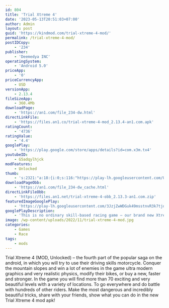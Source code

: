 ```yaml
---
id: 804
title: 'Trial Xtreme 4'
date: '2023-05-13T20:51:03+07:00'
author: Admin
layout: post
guid: 'https://kindmod.com/trial-xtreme-4-mod/'
permalink: /trial-xtreme-4-mod/
postIDCopy:
    - '234'
publisher:
    - 'Deemedya INC'
operatingSystem:
    - 'Android 5.0'
priceApp:
    - '0'
priceCurrencyApp:
    - USD
versionApp:
    - 2.13.4
fileSizeApp:
    - 360.4Mb
downloadPage:
    - 'https://an1.com/file_234-dw.html'
directLinkFile:
    - 'https://files.an1.co/trial-xtreme-4-mod_2.13.4-an1.com.apk'
ratingCount:
    - '4736'
ratingValue:
    - '4.4'
googlePlay:
    - 'https://play.google.com/store/apps/details?id=com.x3m.tx4'
youtubeID:
    - G5adqylhjck
modFeatures:
    - Unlocked
thumb:
    - 's:2321:"a:18:{i:0;s:116:"https://play-lh.googleusercontent.com/UphlzdFb_fmn3c0_tHjb0wnLU0ETP0RnmYIkQSsfkitWNh3ULxGmBuH6gamfgEbXf-Fj=w526-h296";i:1;s:115:"https://play-lh.googleusercontent.com/SMgyD_kgwaE473gLacw0-HV3cdE-DzZRLMG0xE6MxYDHmH8TQVZpfd2zZvp98KMaGGE=w526-h296";i:2;s:116:"https://play-lh.googleusercontent.com/f9HL8H9H1MCwkDeMxqCutr2_Zg_I-pK2XBF_gEK-JxWlcFbYwnx6qTq1lx4GFzrVJzsk=w526-h296";i:3;s:116:"https://play-lh.googleusercontent.com/ZtooSXGeKgJvd18mtOCQqig63vEgGT_bPfYedXwWGkLPcvPYUN-l4w9q5PedLb74VGTh=w526-h296";i:4;s:114:"https://play-lh.googleusercontent.com/VKVnPlW-I6QsI-azc8Oy6tI6aEagkTblqaWV7NQYR9okSRJRJ0KJ6lojMZQBFvKqyw=w526-h296";i:5;s:115:"https://play-lh.googleusercontent.com/fRKj1C0Nn3aywulv9kDbQH6NAxMJHGMtt3BecFv3tfBuk61f5NKhxBogWsv-yxLjVG4=w526-h296";i:6;s:115:"https://play-lh.googleusercontent.com/XwP8KBgz_T8-OKuPgMwzxfs5lJni6o8xG36AekJMHM_yeNG03DLQiM5F6ttEV-MjHg8=w526-h296";i:7;s:115:"https://play-lh.googleusercontent.com/rzzxXIVpTzY8kwi5HgR4jkcLk-OYx8W2Z8TeE9lZDqrm2wRIPaWI7loQaLECyIFgO4w=w526-h296";i:8;s:115:"https://play-lh.googleusercontent.com/sszugRUQUj3gd20n0RWNVcLT6JA8sCwvzdX1S2qnqPqHsUrTb3MHW1Jlk3kfQfoUdwY=w526-h296";i:9;s:116:"https://play-lh.googleusercontent.com/46NmmXBUvteTjwD3Q4eVEaOZlXeZKxgdF-MCwyrGOF2SEywOP4pmBeSrAbClmtDegq2b=w526-h296";i:10;s:115:"https://play-lh.googleusercontent.com/wmjcAvWag0HBNGOCOFgOJXY38q1s9kup-g45R7JwrYRFXair96_oWQPEb1AxrG2c4y8=w526-h296";i:11;s:115:"https://play-lh.googleusercontent.com/Eret_ePV5qBQphAq2FPm3fsldP9w9pDHZ0Vv6G4-oKXaQ0J5nJWus2NTNwVI9cGtmS0=w526-h296";i:12;s:115:"https://play-lh.googleusercontent.com/qxiGz3dnIGPWYsKgBKYnk5YrSK0GXhNXjCw_luBUIx5xyEAyClEcp8pwBq5_TIejjaY=w526-h296";i:13;s:115:"https://play-lh.googleusercontent.com/PYIB22ELQ3jb4WlEc4JDWal-RdiJWV5XBx7NYtUDqKxOLecU4OX0FTAH67w1kGqY3LU=w526-h296";i:14;s:115:"https://play-lh.googleusercontent.com/qvHhruNznrKcWP6ATMa5A6V3bZOqzIz60n4xAEvfKUsnXC_iYQBQgyGovtR0uhOfmy8=w526-h296";i:15;s:115:"https://play-lh.googleusercontent.com/BYfW9Rwh_cYdPIQZeEh1f0AZlI3rWMdNldhd8k9D0GTHV7VpUa3aVQlpu2rYxnHLjQU=w526-h296";i:16;s:115:"https://play-lh.googleusercontent.com/ATfpWlEYhq8kzYuDxgaTP-xU3CS7xF-lwRLN3as6bvx9mBdkmrW9aMjb5b68FJoeL8g=w526-h296";i:17;s:114:"https://play-lh.googleusercontent.com/bpaDU0v-jyFXvZosV912Ch5PxcR8ttbHZGt-enUGm8AlBLcSIhsA7rm_Q7I8s1UVpQ=w526-h296";}";'
downloadPageObb:
    - 'https://an1.com/file_234-dw_cache.html'
directLinkFileObb:
    - 'https://files.an1.net/trial-xtreme-4-obb_2.13.3-an1.com.zip'
featuredImageGooglePlay:
    - 'https://play-lh.googleusercontent.com/3JzjZwWDGuk49msstnvR3k7tjd7vo_461jLMMiZIdvxlz_lhF6oXF0Ws4s_8599hdrBL'
googlePlayDescription:
    - 'This is no ordinary skill-based racing game – our brand new Xtreme physics engine designed for a realistic motocross PVP game experience. Overcome millions of players around the world, crazy obstacles and amazing bikesRace against players all around the world and win cash and other amazing prizes!                    Want to earn big bucks? Compete in PVP duels and tournaments to win the jackpot.⭐OVER 200 XTREME LEVELS⭐.'
image: /wp-content/uploads/2022/11/trial-xtreme-4-mod.jpg
categories:
    - Games
    - Race
tags:
    - mods
---
```


Trial Xtreme 4 (MOD, Unlocked) – the fourth part of the popular saga on the android, in which you will try to use their driving skills motorcycle. Conquer the mountain slopes and win a lot of enemies in the game ultra modern graphics and very realistic physics, modify their bikes, or buy a new, faster and stronger. In the game you will find more than 70 exciting and very beautiful levels with a variety of locations. To go everywhere and do battle with hundreds of other riders. Make the most dangerous and incredibly beautiful tricks, share with your friends, show what you can do in the new Trial Xtreme 4 mod apk!